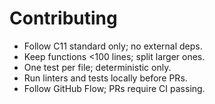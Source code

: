 # Contributing

- Follow C11 standard only; no external deps.
- Keep functions <100 lines; split larger ones.
- One test per file; deterministic only.
- Run linters and tests locally before PRs.
- Follow GitHub Flow; PRs require CI passing.
